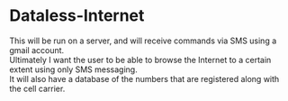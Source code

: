 # Dataless-Internet

This will be run on a server, and will receive commands via SMS using a gmail account.<br>
Ultimately I want the user to be able to browse the Internet to a certain extent using only SMS messaging.<br>
It will also have a database of the numbers that are registered along with the cell carrier.
